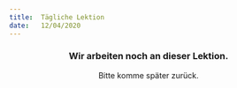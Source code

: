 ```yaml
---
title:  Tägliche Lektion
date:   12/04/2020
---
```


### <center>Wir arbeiten noch an dieser Lektion.</center>
<center>Bitte komme später zurück.</center>